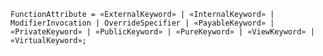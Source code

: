 <!-- This file is generated automatically by infrastructure scripts. Please don't edit by hand. -->

```{ .ebnf .slang-ebnf #FunctionAttribute }
FunctionAttribute = «ExternalKeyword» | «InternalKeyword» | ModifierInvocation | OverrideSpecifier | «PayableKeyword» | «PrivateKeyword» | «PublicKeyword» | «PureKeyword» | «ViewKeyword» | «VirtualKeyword»;
```
